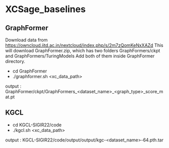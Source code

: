 # XCSage_baselines

## GraphFormer

Download data from https://owncloud.iitd.ac.in/nextcloud/index.php/s/2m7zQomKeNxXAZd
This will download GraphFormer.zip, which has two folders GraphFormers/ckpt and GraphFormers/TuringModels
Add both of them inside GraphFormer directory.

- cd GraphFormer
- ./graphformer.sh <xc_data_path>



output : GraphFormer/ckpt/GraphFormers_<dataset_name>_<graph_type>_score_mat.pt

## KGCL
- cd KGCL-SIGIR22/code
- ./kgcl.sh <xc_data_path>

output : KGCL-SIGIR22/code/output/output/kgc-<dataset_name>-64.pth.tar
